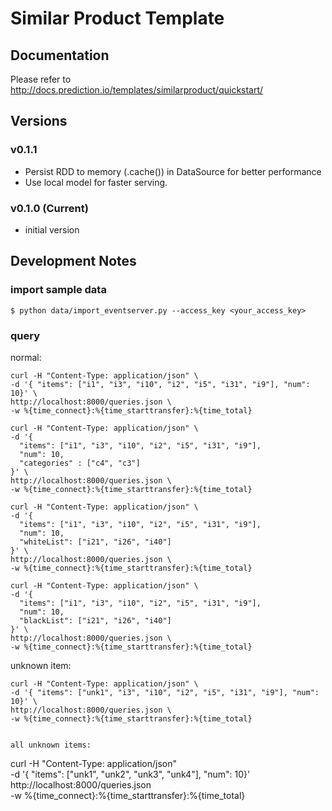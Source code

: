 # Similar Product Template

## Documentation

Please refer to http://docs.prediction.io/templates/similarproduct/quickstart/

## Versions

### v0.1.1

- Persist RDD to memory (.cache()) in DataSource for better performance
- Use local model for faster serving.

### v0.1.0 (Current)

- initial version


## Development Notes

### import sample data

```
$ python data/import_eventserver.py --access_key <your_access_key>
```

### query

normal:

```
curl -H "Content-Type: application/json" \
-d '{ "items": ["i1", "i3", "i10", "i2", "i5", "i31", "i9"], "num": 10}' \
http://localhost:8000/queries.json \
-w %{time_connect}:%{time_starttransfer}:%{time_total}
```

```
curl -H "Content-Type: application/json" \
-d '{
  "items": ["i1", "i3", "i10", "i2", "i5", "i31", "i9"],
  "num": 10,
  "categories" : ["c4", "c3"]
}' \
http://localhost:8000/queries.json \
-w %{time_connect}:%{time_starttransfer}:%{time_total}
```

```
curl -H "Content-Type: application/json" \
-d '{
  "items": ["i1", "i3", "i10", "i2", "i5", "i31", "i9"],
  "num": 10,
  "whiteList": ["i21", "i26", "i40"]
}' \
http://localhost:8000/queries.json \
-w %{time_connect}:%{time_starttransfer}:%{time_total}
```

```
curl -H "Content-Type: application/json" \
-d '{
  "items": ["i1", "i3", "i10", "i2", "i5", "i31", "i9"],
  "num": 10,
  "blackList": ["i21", "i26", "i40"]
}' \
http://localhost:8000/queries.json \
-w %{time_connect}:%{time_starttransfer}:%{time_total}
```

unknown item:

```
curl -H "Content-Type: application/json" \
-d '{ "items": ["unk1", "i3", "i10", "i2", "i5", "i31", "i9"], "num": 10}' \
http://localhost:8000/queries.json \
-w %{time_connect}:%{time_starttransfer}:%{time_total}
```

```

all unknown items:

```
curl -H "Content-Type: application/json" \
-d '{ "items": ["unk1", "unk2", "unk3", "unk4"], "num": 10}' \
http://localhost:8000/queries.json \
-w %{time_connect}:%{time_starttransfer}:%{time_total}
```
